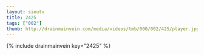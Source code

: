 ```yaml
--- 
layout: sieutv
title: 2425
tags: ["002"]
thumb: http://drainmainvein.com/media/videos/tmb/000/002/425/player.jpg
---
```

{% include drainmainvein key="2425" %} 
